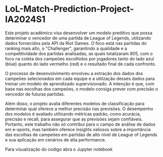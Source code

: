 # LoL-Match-Prediction-Project-IA2024S1

Este projeto acadêmico visa desenvolver um modelo preditivo que possa determinar o vencedor de uma partida de League of Legends, utilizando dados fornecidos pela API da Riot Games. O foco está nas partidas do ranking mais alto, o "Challenger", garantindo a qualidade e a competitividade dos partidas analisadas, as quais totalizaram 805, com o foco na coleta dos campeões escolhidos por jogadores tanto do lado azul (blue) quanto do lado vermelho (red) e o resultado final de cada confronto.

O processo de desenvolvimento envolveu a extração dos dados dos campeões selecionados em cada equipe e a utilização desses dados para treinar um modelo de aprendizado supervisionado. A intenção é que, com base nas escolhas dos campeões, o modelo consiga prever com precisão o vencedor de futuras partidas.

Além disso, o projeto avalia diferentes modelos de classificação para determinar qual oferece a melhor precisão nas previsões. O desempenho dos modelos é avaliado utilizando métricas padrão, como acurácia, precisão e recall, para assegurar que as previsões sejam confiáveis. Portanto, este trabalho não só contribui para o campo de análise de dados em e-sports, mas também oferece insights valiosos sobre a importância das escolhas de campeões em partidas de alto nível de League of Legends e sua aplicação em cenários de alta performance.

Para visualização do codigo abra o Jupyter notebook
